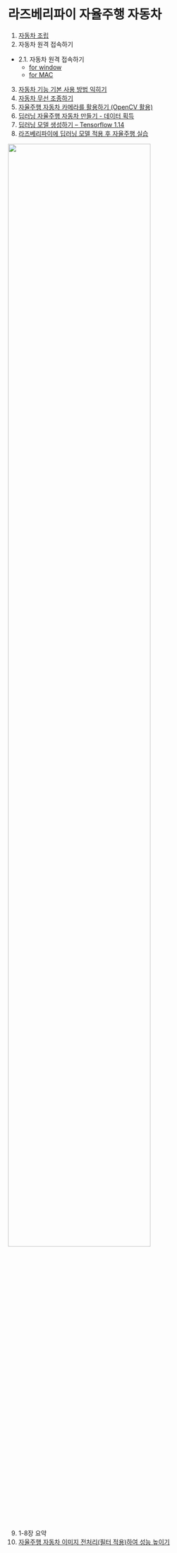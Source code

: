 # 라즈베리파이 자율주행 자동차

1. [자동차 조립](https://youtu.be/1Y5F0bxzvKY)
2. 자동차 원격 접속하기
- 2.1. 자동차 원격 접속하기 
  - [for window](https://youtu.be/6hZBRJsryvg)
  - [for MAC](https://youtu.be/zsEMhvE8G2E)

3. [자동차 기능 기본 사용 방법 익히기](https://youtu.be/GfY-pexAtH4)
4. [자동차 무선 조종하기](https://youtu.be/phPtrqeSEpk)
5. [자율주행 자동차 카메라를 활용하기 (OpenCV 활용)](https://youtu.be/naT3gB4Ca6o)
6. [딥러닝 자율주행 자동차 만들기 - 데이터 획득](https://youtu.be/Ua-28NoQoMI)
7. [딥러닝 모델 생성하기 – Tensorflow 1.14](https://youtu.be/TwUYbwHfTbA)
8. [라즈베리파이에 딥러닝 모델 적용 후 자율주행 실습](https://youtu.be/3B7BXFTVZpE)
<img width="80%" src="https://user-images.githubusercontent.com/49437396/226098768-a929f43d-b6e7-4ed9-8072-0b0f1a5b5c8d.gif"/>
  
9. 1-8장 요약
10. [자율주행 자동차 이미지 전처리(필터 적용)하여 성능 높이기](https://youtu.be/4HXiq--_LfA)
